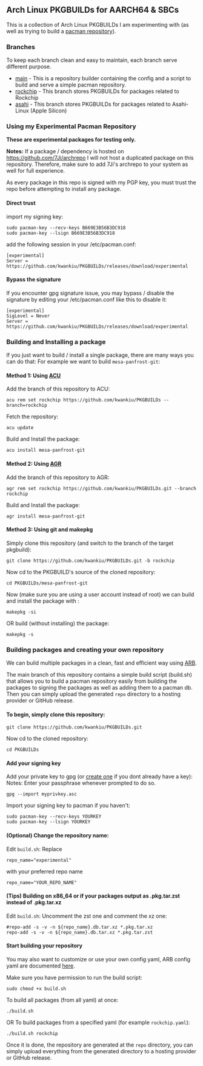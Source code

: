 ## Arch Linux PKGBUILDs for AARCH64 & SBCs

This is a collection of Arch Linux PKGBUILDs I am experimenting with (as well as trying to build a [pacman repository](https://github.com/kwankiu/PKGBUILDs/releases/tag/experimental)).

### Branches
To keep each branch clean and easy to maintain, each branch serve different purpose.

- [main](https://github.com/kwankiu/PKGBUILDs/tree/main) - This is a repository builder containing the config and a script to build and serve a simple pacman repository.
- [rockchip](https://github.com/kwankiu/PKGBUILDs/tree/rockchip) - This branch stores PKGBUILDs for packages related to Rockchip
- [asahi](https://github.com/kwankiu/PKGBUILDs/tree/asahi) - This branch stores PKGBUILDs for packages related to Asahi-Linux (Apple Silicon)

### Using my Experimental Pacman Repository
**These are experimental packages for testing only.**

**Notes:** If a package / dependency is hosted on https://github.com/7Ji/archrepo I will not host a duplicated package on this repository. Therefore, make sure to add 7Ji's archrepo to your system as well for full experience.

As every package in this repo is signed with my PGP key, you must trust the repo before attempting to install any package.

#### Direct trust
import my signing key:
```
sudo pacman-key --recv-keys B669E3B56B3DC918
sudo pacman-key --lsign B669E3B56B3DC918
```
add the following session in your /etc/pacman.conf:
```
[experimental]
Server = https://github.com/kwankiu/PKGBUILDs/releases/download/experimental
```
#### Bypass the signature
If you encounter gpg signature issue, you may bypass / disable the signature by editing your /etc/pacman.conf like this to disable it:
```
[experimental]
SigLevel = Never
Server = https://github.com/kwankiu/PKGBUILDs/releases/download/experimental
```

### Building and Installing a package
If you just want to build / install a single package, there are many ways you can do that:
For example we want to build 	`mesa-panfrost-git`:

#### Method 1: Using [ACU](https://github.com/kwankiu/acu)
Add the branch of this repository to ACU:
```
acu rem set rockchip https://github.com/kwankiu/PKGBUILDs --branch=rockchip
```
Fetch the repository:
```
acu update
```
Build and Install the package:
```
acu install mesa-panfrost-git
```
#### Method 2: Using [AGR](https://github.com/hbiyik/agr)
Add the branch of this repository to AGR:
```
agr rem set rockchip https://github.com/kwankiu/PKGBUILDs.git --branch rockchip
```
Build and Install the package:
```
agr install mesa-panfrost-git
```

#### Method 3: Using git and makepkg

Simply clone this repository (and switch to the branch of the target pkgbuild):
```
git clone https://github.com/kwankiu/PKGBUILDs.git -b rockchip
```
Now cd to the PKGBUILD's source of the cloned repository:
```
cd PKGBUILDs/mesa-panfrost-git
```
Now (make sure you are using a user account instead of root) we can build and install the package with :
```
makepkg -si
```
OR
build (without installing) the package:
```
makepkg -s
```

### Building packages and creating your own repository

We can build multiple packages in a clean, fast and efficient way using [ARB](https://github.com/7Ji/arb).

The main branch of this repository contains a simple build script (build.sh) that allows you to build a pacman repository easily from building the packages to signing the packages as well as adding them to a pacman db. Then you can simply upload the generated `repo` directory to a hosting provider or GitHub release.

#### To begin, simply clone this repository:
```
git clone https://github.com/kwankiu/PKGBUILDs.git
```
Now cd to the cloned repository:
```
cd PKGBUILDs
```
#### Add your signing key
Add your private key to gpg (or [create one](https://gist.github.com/elieux/fad9451bbfc4ddb5cde7) if you dont already have a key): 
Notes: Enter your passphrase whenever prompted to do so.
```
gpg --import myprivkey.asc
```

Import your signing key to pacman if you haven't:
```
sudo pacman-key --recv-keys YOURKEY
sudo pacman-key --lsign YOURKEY
```
#### (Optional) Change the repository name:
Edit `build.sh`:
Replace
```
repo_name="experimental"
```
with your preferred repo name
```
repo_name="YOUR_REPO_NAME"
```
#### (Tips) Building on x86_64 or if your packages output as .pkg.tar.zst instead of .pkg.tar.xz
Edit `build.sh`:
Uncomment the zst one and comment the xz one:
```
#repo-add -s -v -n ${repo_name}.db.tar.xz *.pkg.tar.xz
repo-add -s -v -n ${repo_name}.db.tar.xz *.pkg.tar.zst
```
#### Start building your repository
You may also want to customize or use your own config yaml, ARB config yaml are documented [here](https://github.com/7Ji/arch_repo_builder#config).

Make sure you have permission to run the build script:
```
sudo chmod +x build.sh
```
To build all packages (from all yaml) at once:
```
./build.sh
```
OR
To build packages from a specified yaml (for example `rockchip.yaml`):
```
./build.sh rockchip
```

Once it is done, the repository are generated at the `repo` directory, you can simply upload everything from the generated directory to a hosting provider or GitHub release.
